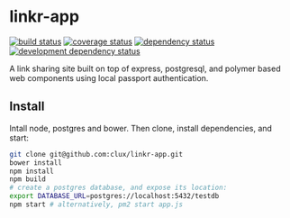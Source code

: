 # linkr-app
[![build status](https://secure.travis-ci.org/clux/linkr-app.svg)](http://travis-ci.org/clux/linkr-app)
[![coverage status](http://img.shields.io/coveralls/clux/linkr-app.svg)](https://coveralls.io/r/clux/linkr-app)
[![dependency status](https://david-dm.org/clux/linkr-app.svg)](https://david-dm.org/clux/linkr-app)
[![development dependency status](https://david-dm.org/clux/linkr-app/dev-status.svg)](https://david-dm.org/clux/linkr-app#info=devDependencies)

A link sharing site built on top of express, postgresql, and polymer based web components using local passport authentication.

## Install
Intall node, postgres and bower. Then clone, install dependencies, and start:

```sh
git clone git@github.com:clux/linkr-app.git
bower install
npm install
npm build
# create a postgres database, and expose its location:
export DATABASE_URL=postgres://localhost:5432/testdb
npm start # alternatively, pm2 start app.js
```
